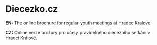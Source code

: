 # Diecezko.cz

**EN:** The online brochure for regular youth meetings at Hradec Kralove.

**CZ:** Online verze brožury pro účely pravidelného diecézního setkání v Hradci Králové.
